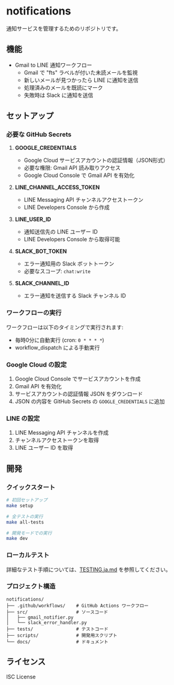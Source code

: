 # notifications

通知サービスを管理するためのリポジトリです。

## 機能

- Gmail to LINE 通知ワークフロー
  - Gmail で "fts" ラベルが付いた未読メールを監視
  - 新しいメールが見つかったら LINE に通知を送信
  - 処理済みのメールを既読にマーク
  - 失敗時は Slack に通知を送信

## セットアップ

### 必要な GitHub Secrets

1. **GOOGLE_CREDENTIALS**
   - Google Cloud サービスアカウントの認証情報（JSON形式）
   - 必要な権限: Gmail API 読み取りアクセス
   - Google Cloud Console で Gmail API を有効化

2. **LINE_CHANNEL_ACCESS_TOKEN**
   - LINE Messaging API チャンネルアクセストークン
   - LINE Developers Console から作成

3. **LINE_USER_ID**
   - 通知送信先の LINE ユーザー ID
   - LINE Developers Console から取得可能

4. **SLACK_BOT_TOKEN**
   - エラー通知用の Slack ボットトークン
   - 必要なスコープ: `chat:write`

5. **SLACK_CHANNEL_ID**
   - エラー通知を送信する Slack チャンネル ID

### ワークフローの実行

ワークフローは以下のタイミングで実行されます:

- 毎時0分に自動実行 (cron: `0 * * * *`)
- workflow_dispatch による手動実行

### Google Cloud の設定

1. Google Cloud Console でサービスアカウントを作成
2. Gmail API を有効化
3. サービスアカウントの認証情報 JSON をダウンロード
4. JSON の内容を GitHub Secrets の `GOOGLE_CREDENTIALS` に追加

### LINE の設定

1. LINE Messaging API チャンネルを作成
2. チャンネルアクセストークンを取得
3. LINE ユーザー ID を取得

## 開発

### クイックスタート

```bash
# 初回セットアップ
make setup

# 全テストの実行
make all-tests

# 開発モードでの実行
make dev
```

### ローカルテスト

詳細なテスト手順については、[TESTING.ja.md](TESTING.ja.md) を参照してください。

### プロジェクト構造

```
notifications/
├── .github/workflows/    # GitHub Actions ワークフロー
├── src/                  # ソースコード
│   ├── gmail_notifier.py
│   └── slack_error_handler.py
├── tests/                # テストコード
├── scripts/              # 開発用スクリプト
└── docs/                 # ドキュメント
```

## ライセンス

ISC License
